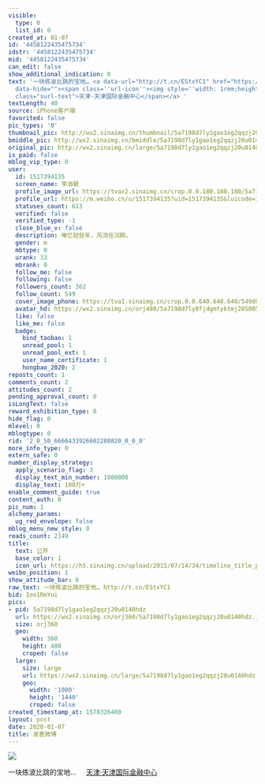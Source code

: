 ```yaml
---
visible:
  type: 0
  list_id: 0
created_at: 01-07
id: '4458122435475734'
idstr: '4458122435475734'
mid: '4458122435475734'
can_edit: false
show_additional_indication: 0
text: '一块练波比跳的宝地… <a data-url="http://t.cn/EStxYC1" href="https://m.weibo.cn/p/index?containerid=2306570042B2094255D56CA2FF4792&luicode=10000011&lfid=2304131517394135_-_WEIBO_SECOND_PROFILE_WEIBO"
  data-hide=""><span class=''url-icon''><img style=''width: 1rem;height: 1rem'' src=''https://h5.sinaimg.cn/upload/2015/09/25/3/timeline_card_small_location_default.png''></span><span
  class="surl-text">天津·天津国际金融中心</span></a> '
textLength: 40
source: iPhone客户端
favorited: false
pic_types: '0'
thumbnail_pic: http://wx2.sinaimg.cn/thumbnail/5a7198d7ly1gao1eg2qqzj20u0140hdz.jpg
bmiddle_pic: http://wx2.sinaimg.cn/bmiddle/5a7198d7ly1gao1eg2qqzj20u0140hdz.jpg
original_pic: http://wx2.sinaimg.cn/large/5a7198d7ly1gao1eg2qqzj20u0140hdz.jpg
is_paid: false
mblog_vip_type: 0
user:
  id: 1517394135
  screen_name: 李消极
  profile_image_url: https://tvax2.sinaimg.cn/crop.0.0.180.180.180/5a7198d7ly8fjdgmtyktmj20500500so.jpg?KID=imgbed,tva&Expires=1606399217&ssig=mm5qVT9M2D
  profile_url: https://m.weibo.cn/u/1517394135?uid=1517394135&luicode=10000011&lfid=2304131517394135_-_WEIBO_SECOND_PROFILE_WEIBO
  statuses_count: 613
  verified: false
  verified_type: -1
  close_blue_v: false
  description: 唯忆轻狂年，风流任沉醉。
  gender: m
  mbtype: 0
  urank: 33
  mbrank: 0
  follow_me: false
  following: false
  followers_count: 362
  follow_count: 549
  cover_image_phone: https://tva1.sinaimg.cn/crop.0.0.640.640.640/549d0121tw1egm1kjly3jj20hs0hsq4f.jpg
  avatar_hd: https://wx2.sinaimg.cn/orj480/5a7198d7ly8fjdgmtyktmj20500500so.jpg
  like: false
  like_me: false
  badge:
    bind_taobao: 1
    unread_pool: 1
    unread_pool_ext: 1
    user_name_certificate: 1
    hongbao_2020: 2
reposts_count: 1
comments_count: 2
attitudes_count: 2
pending_approval_count: 0
isLongText: false
reward_exhibition_type: 0
hide_flag: 0
mlevel: 0
mblogtype: 0
rid: '2_0_50_6666433926602280820_0_0_0'
more_info_type: 0
extern_safe: 0
number_display_strategy:
  apply_scenario_flag: 3
  display_text_min_number: 1000000
  display_text: 100万+
enable_comment_guide: true
content_auth: 0
pic_num: 1
alchemy_params:
  ug_red_envelope: false
mblog_menu_new_style: 0
reads_count: 2149
title:
  text: 公开
  base_color: 1
  icon_url: https://h5.sinaimg.cn/upload/2015/07/14/34/timeline_title_public_default.png
weibo_position: 1
show_attitude_bar: 0
raw_text: 一块练波比跳的宝地… http://t.cn/EStxYC1 ​​​
bid: Ioo1RmYui
pics:
- pid: 5a7198d7ly1gao1eg2qqzj20u0140hdz
  url: https://wx2.sinaimg.cn/orj360/5a7198d7ly1gao1eg2qqzj20u0140hdz.jpg
  size: orj360
  geo:
    width: 360
    height: 480
    croped: false
  large:
    size: large
    url: https://wx2.sinaimg.cn/large/5a7198d7ly1gao1eg2qqzj20u0140hdz.jpg
    geo:
      width: '1080'
      height: '1440'
      croped: false
created_timestamp_at: 1578326400
layout: post
date: 2020-01-07
title: 发表微博
---
```


![](http://wx2.sinaimg.cn/large/5a7198d7ly1gao1eg2qqzj20u0140hdz.jpg)

一块练波比跳的宝地… <a data-url="http://t.cn/EStxYC1" href="https://m.weibo.cn/p/index?containerid=2306570042B2094255D56CA2FF4792&luicode=10000011&lfid=2304131517394135_-_WEIBO_SECOND_PROFILE_WEIBO" data-hide=""><span class='url-icon'><img style='width: 1rem;height: 1rem' src='https://h5.sinaimg.cn/upload/2015/09/25/3/timeline_card_small_location_default.png'></span><span class="surl-text">天津·天津国际金融中心</span></a> 

